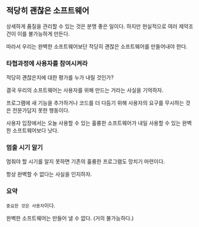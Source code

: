 ## 적당히 괜찮은 소프트웨어

상세하게 품질을 관리할 수 있는 것은 분명 좋은 일이다. 하지만 현실적으로 여러 제약조건이 이를 불가능하게 만든다.

따라서 우리는 완벽한 소프트웨어보단 적당히 괜찮은 소프트웨어를 만들어내야 한다.

### 타협과정에 사용자를 참여시켜라

적당히 괜찮은지에 대한 평가를 누가 내릴 것인가?

결국 우리의 소프트웨어는 사용자를 위해 만드는 거라는 사실을 기억하자.

프로그램에 새 기능을 추가하거나 코드를 더 다듬기 위해 사용자의 요구를 무시하는 것은 전문가답지 못한 행동이다.

사용자 입장에서는 오늘 사용할 수 있는 훌륭한 소프트웨어가 내일 사용할 수 있는 완벽한 소프트웨어보다 낫다.

### 멈출 시기 알기

멈춰야 할 시기를 알지 못하면 기존의 훌륭한 프로그램도 망치기 마련이다.

항상 완벽할 수 없다는 사실을 인지하자.

### 요약

`중요한 것은 사용자`이다.

완벽한 소프트웨어는 만들어 낼 수 없다. (거의 불가능하다.)